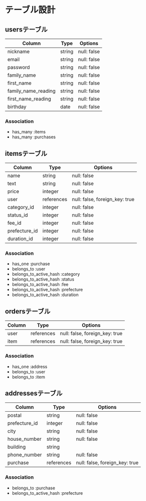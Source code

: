 # テーブル設計

## usersテーブル
| Column              | Type       | Options                        |
| ------------------- | ---------- | ------------------------------ |
| nickname            | string     | null: false                    |
| email               | string     | null: false                    |
| password            | string     | null: false                    |
| family_name         | string     | null: false                    |
| first_name          | string     | null: false                    |
| family_name_reading | string     | null: false                    |
| first_name_reading  | string     | null: false                    |
| birthday            | date       | null: false                    |

### Association
- has_many :items
- has_many :purchases


## itemsテーブル
| Column        | Type       | Options                        |
| ------------- | ---------- | ------------------------------ |
| name          | string     | null: false                    |
| text          | string     | null: false                    |
| price         | integer    | null: false                    |
| user          | references | null: false, foreign_key: true |
| category_id   | integer    | null: false                    |
| status_id     | integer    | null: false                    |
| fee_id        | integer    | null: false                    |
| prefecture_id | integer    | null: false                    |
| duration_id   | integer    | null: false                    |

### Association
- has_one :purchase
- belongs_to :user
- belongs_to_active_hash :category
- belongs_to_active_hash :status
- belongs_to_active_hash :fee
- belongs_to_active_hash :prefecture
- belongs_to_active_hash :duration

## ordersテーブル
| Column   | Type       | Options                        |
| -------- | ---------- | ------------------------------ |
| user     | references | null: false, foreign_key: true |
| item     | references | null: false, foreign_key: true |

### Association
- has_one :address
- belongs_to :user
- belongs_to :item

## addressesテーブル
| Column        | Type       | Options                        |
| ------------- | ---------- | ------------------------------ |
| postal        | string     | null: false                    |
| prefecture_id | integer    | null: false                    |
| city          | string     | null: false                    |
| house_number  | string     | null: false                    |
| building      | string     |                                |
| phone_number  | string     | null: false                    |
| purchase      | references | null: false, foreign_key: true |

### Association
- belongs_to :purchase
- belongs_to_active_hash :prefecture